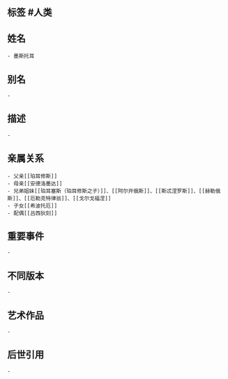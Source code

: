## 标签  #人类
## 姓名
	- 墨斯托耳
## 别名
	-
## 描述
	-
## 亲属关系
	- 父亲[[珀耳修斯]]
	- 母亲[[安德洛墨达]]
	- 兄弟姐妹[[珀耳塞斯（珀耳修斯之子）]]、[[阿尔开俄斯]]、[[斯忒涅罗斯]]、[[赫勒俄斯]]、[[厄勒克特律翁]]、[[戈尔戈福涅]]
	- 子女[[希波托厄]]
	- 配偶[[吕西狄刻]]
## 重要事件
	-
## 不同版本
	-
## 艺术作品
	-
## 后世引用
	-
